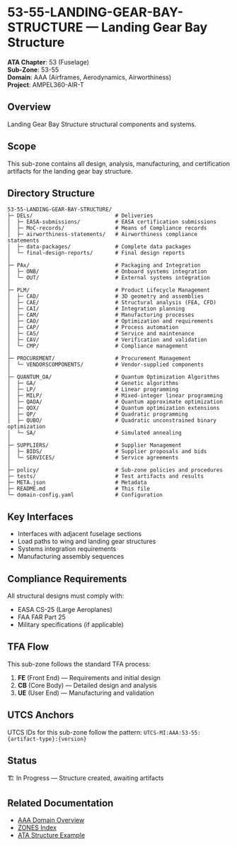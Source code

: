 # 53-55-LANDING-GEAR-BAY-STRUCTURE — Landing Gear Bay Structure

**ATA Chapter**: 53 (Fuselage)  
**Sub-Zone**: 53-55  
**Domain**: AAA (Airframes, Aerodynamics, Airworthiness)  
**Project**: AMPEL360-AIR-T

## Overview

Landing Gear Bay Structure structural components and systems.

## Scope

This sub-zone contains all design, analysis, manufacturing, and certification artifacts for the landing gear bay structure.

## Directory Structure

```
53-55-LANDING-GEAR-BAY-STRUCTURE/
├─ DELs/                          # Deliveries
│  ├─ EASA-submissions/           # EASA certification submissions
│  ├─ MoC-records/                # Means of Compliance records
│  ├─ airworthiness-statements/   # Airworthiness compliance statements
│  ├─ data-packages/              # Complete data packages
│  └─ final-design-reports/       # Final design reports
│
├─ PAx/                           # Packaging and Integration
│  ├─ ONB/                        # Onboard systems integration
│  └─ OUT/                        # External systems integration
│
├─ PLM/                           # Product Lifecycle Management
│  ├─ CAD/                        # 3D geometry and assemblies
│  ├─ CAE/                        # Structural analysis (FEA, CFD)
│  ├─ CAI/                        # Integration planning
│  ├─ CAM/                        # Manufacturing processes
│  ├─ CAO/                        # Optimization and requirements
│  ├─ CAP/                        # Process automation
│  ├─ CAS/                        # Service and maintenance
│  ├─ CAV/                        # Verification and validation
│  └─ CMP/                        # Compliance management
│
├─ PROCUREMENT/                   # Procurement Management
│  └─ VENDORSCOMPONENTS/          # Vendor-supplied components
│
├─ QUANTUM_OA/                    # Quantum Optimization Algorithms
│  ├─ GA/                         # Genetic algorithms
│  ├─ LP/                         # Linear programming
│  ├─ MILP/                       # Mixed-integer linear programming
│  ├─ QAOA/                       # Quantum approximate optimization
│  ├─ QOX/                        # Quantum optimization extensions
│  ├─ QP/                         # Quadratic programming
│  ├─ QUBO/                       # Quadratic unconstrained binary optimization
│  └─ SA/                         # Simulated annealing
│
├─ SUPPLIERS/                     # Supplier Management
│  ├─ BIDS/                       # Supplier proposals and bids
│  └─ SERVICES/                   # Service agreements
│
├─ policy/                        # Sub-zone policies and procedures
├─ tests/                         # Test artifacts and results
├─ META.json                      # Metadata
├─ README.md                      # This file
└─ domain-config.yaml             # Configuration
```

## Key Interfaces

- Interfaces with adjacent fuselage sections
- Load paths to wing and landing gear structures
- Systems integration requirements
- Manufacturing assembly sequences

## Compliance Requirements

All structural designs must comply with:
- EASA CS-25 (Large Aeroplanes)
- FAA FAR Part 25
- Military specifications (if applicable)

## TFA Flow

This sub-zone follows the standard TFA process:
1. **FE** (Front End) — Requirements and initial design
2. **CB** (Core Body) — Detailed design and analysis
3. **UE** (User End) — Manufacturing and validation

## UTCS Anchors

UTCS IDs for this sub-zone follow the pattern:
`UTCS-MI:AAA:53-55:{artifact-type}:{version}`

## Status

🏗️ In Progress — Structure created, awaiting artifacts

## Related Documentation

- [AAA Domain Overview](../../../README.md)
- [ZONES Index](../../README.md)
- [ATA Structure Example](../../../../ATA-STRUCTURE-EXAMPLE.md)
